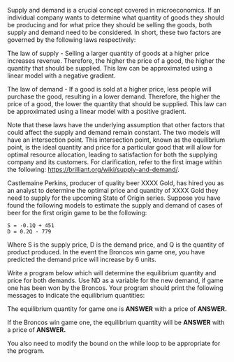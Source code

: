 Supply and demand is a crucial concept covered in microeconomics. If an individual company wants to determine what quantity of goods they should be producing and for what price they should be selling the goods, both supply and demand need to be considered. In short, these two factors are governed by the following laws respectively:

The law of supply - Selling a larger quantity of goods at a higher price increases revenue. Therefore, the higher the price of a good, the higher the quantity that should be supplied. This law can be approximated using a linear model with a negative gradient.

The law of demand - If a good is sold at a higher price, less people will purchase the good, resulting in a lower demand. Therefore, the higher the price of a good, the lower the quantity that should be supplied. This law can be approximated using a linear model with a positive gradient. 

Note that these laws have the underlying assumption that other factors that could affect the supply and demand remain constant.
The two models will have an intersection point. This intersection point, known as the equilibrium point, is the ideal quantity and price for a particular good that will allow for optimal resource allocation, leading to satisfaction for both the supplying company and its customers. For clarification, refer to the first image within the following: https://brilliant.org/wiki/supply-and-demand/.

Castlemaine Perkins, producer of quality beer XXXX Gold, has hired you as an analyst to determine the optimal price and quantity of XXXX Gold they need to supply for the upcoming State of Origin series. Suppose you have found the following models to estimate the supply and demand of cases of beer for the first origin game to be the following:
``` 
S = -0.1Q + 451
D = 0.2Q - 779 
```
Where S is the supply price, D is the demand price, and Q is the quantity of product produced.
In the event the Broncos win game one, you have predicted the demand price will increase by 6 units.

Write a program below which will determine the equilibrium quantity and price for both demands. Use ND as a variable for the new demand, if game one has been won by the Broncos. Your program should print the following messages to indicate the equilibrium quantities:

The equilibrium quantity for game one is **ANSWER** with a price of **ANSWER.**

If the Broncos win game one, the equilibrium quantity will be **ANSWER** with a price of **ANSWER.**

You also need to modify the bound on the while loop to be appropriate for the program.
